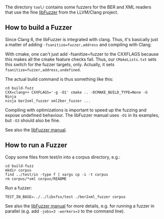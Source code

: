 The directory `tool/` contains some fuzzers for the BER and XML
readers that use the fine [libFuzzer][1] from the LLVM/Clang
project.

[1]: http://llvm.org/docs/LibFuzzer.html

## How to build a Fuzzer

Since Clang 6, the libFuzzer is integrated with clang. Thus, it's
basically just a matter of adding `-fsanitize=fuzzer,address` and
compiling with Clang.

With cmake, one can't just add -fsanitize=fuzzer to the CXXFLAGS
because this makes all the cmake feature checks fail. Thus, our
`CMakeLists.txt` sets this switch for the fuzzer targets, only.
Actually, it sets `fsanitize=fuzzer,address,undefined`.

The actual build command is thus something like this:

    cd build-fuzz
    CXX=clang++ CXXFLAGS='-g -O1' cmake .. -DCMAKE_BUILD_TYPE=None -G Ninja
    ninja ber2xml_fuzzer xml2ber_fuzzer ...

Compiling with optimizations is important to speed up the fuzzing
and expose undefined behaviour. The libFuzzer manual uses `-O1`
in its examples, but `-O3` should also be fine.

See also the [libFuzzer manual][1].

## How to run a Fuzzer

Copy some files from test/in into a corpus directory, e.g.:

    cd build-fuzz
    mkdir corpus
    find ../test/in -type f | xargs cp -i -t corpus
    rm corpus/*xml corpus/README

Run a fuzzer:

    TEST_IN_BASE=../../libxfsx/test ./ber2xml_fuzzer corpus

See also the [libFuzzer manual][1] for more details, e.g. for
running a fuzzer in parallel (e.g. add `-jobs=3 -workers=3` to
the command line).

